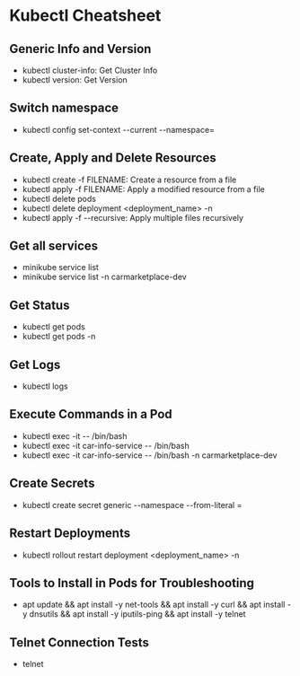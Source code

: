 # Kubectl Cheatsheet

## Generic Info and Version

- kubectl cluster-info: Get Cluster Info
- kubectl version: Get Version

## Switch namespace

- kubectl config set-context --current --namespace=<namespace>

## Create, Apply and Delete Resources

- kubectl create -f FILENAME: Create a resource from a file
- kubectl apply -f FILENAME: Apply a modified resource from a file
- kubectl delete pods <podname>
- kubectl delete deployment <deployment_name> -n <namespace>
- kubectl apply -f <folder> --recursive: Apply multiple files recursively

## Get all services

- minikube service list
- minikube service list -n carmarketplace-dev

## Get Status

- kubectl get pods
- kubectl get pods -n <namespace>

## Get Logs

- kubectl logs <podname>

## Execute Commands in a Pod

- kubectl exec -it <podname> -- /bin/bash
- kubectl exec -it car-info-service -- /bin/bash
- kubectl exec -it car-info-service -- /bin/bash -n carmarketplace-dev

## Create Secrets

- kubectl create secret generic <secretname> --namespace <namespace> --from-literal <key>=<value>

## Restart Deployments

- kubectl rollout restart deployment <deployment_name> -n <namespace>

## Tools to Install in Pods for Troubleshooting

- apt update && apt install -y net-tools && apt install -y curl && apt install -y dnsutils && apt install -y iputils-ping && apt install -y telnet

## Telnet Connection Tests

- telnet <ip> <port>
